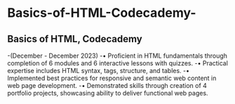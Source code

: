 # Basics-of-HTML-Codecademy-

## Basics of HTML, Codecademy
-(December - December 2023)
-•	Proficient in HTML fundamentals through completion of 6 modules and 6 interactive lessons with quizzes.
-•	Practical expertise includes HTML syntax, tags, structure, and tables.
-•	Implemented best practices for responsive and semantic web content in web page development.
-•	Demonstrated skills through creation of 4 portfolio projects, showcasing ability to deliver functional web pages.
